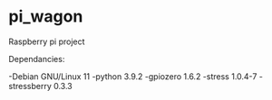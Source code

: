 # pi_wagon
Raspberry pi project 

Dependancies: 

-Debian GNU/Linux 11
-python 3.9.2
-gpiozero 1.6.2
-stress 1.0.4-7
-stressberry 0.3.3
